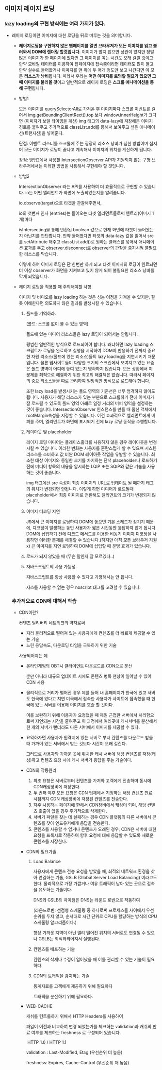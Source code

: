 ## 이미지 레이지 로딩

### lazy loading의 구현 방식에는 여러 가지가 있다.

- 레이지 로딩이란 이미지에 대한 로딩을 뒤로 미루는 것을 의미합니다.

  - **레이지로딩을 구현하지 않은 웹페이지를 열면 브라우저가 모든 이미지를 읽고 불러와서 DOM에 렌더링 할것입니다.** 이미지가 많지 않으면 상관이 없지만 정말 많은 이미지가 한 페이지에 있다면 그 페이지를 여는 시간도 오래 걸릴 것이고 만약 모바일 데이터를 이용하여 웹페이지에 접속중이라면 데이터도 많이 들고 만약 실수로 들어왔거나 이미지를 맨 위에 두 어개 정도만 보고 나간다면 이 모든 **리소스가 낭비**됩니다. 따라서 우리는 **어떤 이미지를 로딩할 필요가 있으면 그 때 이미지를 불러올 것**이고 일반적으로 레이지 로딩은 **스크롤 애니메이션을 통해 구현**됩니다.

  - 방법1

    모든 이미지를 querySelectorAll로 가져온 후 이미지마다 스크롤 이벤트를 걸어서 img.getBoundingClientRect().top 보다 window.innerHeight가 크다면 (이미지가 보일 타이밍을 계산) img 태그의 data-lazy에 저장해둔 이미지 경로를 붙여주고 추가적으로 classList.add를 통해서 보여주고 싶은 애니메이션(트랜지션)을 넣어준다.

    

    단점: 이벤트 리스너를 스크롤에 주는 굉장히 리소스 낭비가 심한 방법이며 심지어 모든 이미지가 로딩이 끝나고 계속해서 이미지의 위치를 계산하게 됩니다.

    장점: 방법2에서 사용할 IntersectionObserver API가 지원되지 않는 구형 브라우저에서는 이러한 방법을 사용해서 구현해야 할 것입니다.

    

  - 방법2

    IntersectionObserver 라는 API를 사용하여 더 효율적으로 구현할 수 있습니다. io는 어떤 엘리먼트가 화면에 노출되었는지를 알려줍니다.

    io.observe(target)으로 타겟을 관찰해주면서,

    io의 첫번째 인자 (entries)는 들어오는 타겟 엘리먼트들로써 엔트리(이미지 1개)마다

    isIntersecting을 통해 반환된 boolean 값으로 현재 화면에 타겟이 들어왔는지 아닌지를 판단합니다. 만약 들어왔다면 타겟의 data-lazy 값을 읽어서 src를 setAttribute 해주고 classList.add()로 원하는 클래스를 넣어서 애니메이션 효과를 주고 observer.disconnect로 observer의 관찰을 중지시켜 불필요한 리소스를 막습니다.

    이렇게 하여 이미지 로딩은 단 한번만 하게 되고 타겟 이미지의 로딩이 완료되면 더 이상 observer가 화면을 지켜보고 있지 않게 되어 불필요한 리소스 낭비를 막게 되었습니다.

    

  - 레이지 로딩을 적용할 때 주의해야할 사항

    이미지 및 비디오를 lazy loading 하는 것은 성능 이점을 가져올 수 있지만, 잘못 이해한다면 의도하지 않은 결과를 발생시킬 수 있습니다.

    1. 폴드를 기억하라.

       (폴드: 스크롤 없이 볼 수 있는 영역)

       폴드에 있는 미디어 리소스들은 lazy 로딩이 되어서는 안됩니다.

       평범한 일반적인 방식으로 로드되어야 합니다. 왜냐하면 lazy loading 스크립트가 로딩을 완료하고 실행을 시작하여 DOM이 반응하기 전까지 중요한 자원 리소스(폴드에 있는 리소스)들의 lazy loading을 지연시키기 때문입니다. 물론 웹사이트들이 다양한 크기의 스크린에서 보여지고 있는 요즘은 폴드 영역이 어디에 놓여 있는지 명확하지 않습니다. 모든 상황에서 이 문제를 최적으로 해결하기 위한 최고의 해결책은 없습니다. 따라서 페이지의 중요 리소스들을 따로 관리하여 일방적인 방식으로 로드해야 합니다.

       또한 lazy load를 발생시키는 폴드 영역의 기준선은 너무 엄격하지 않아도 됩니다. 사용자가 해당 리소스가 있는 부분으로 스크롤하기 전에 이미지가 잘 로드될 수 있도록 폴드 영역 아래로 일정 거리의 버퍼 영역을 설정하는 것이 좋습니다. IntersectionObserver 인스턴스를 만들 때 옵션 객체에서 rootMargin속성을 지정할 수 있습니다. 이건 효과적으로 엘리먼트에게 버퍼를 주며, 엘리먼트가 화면에 표시되기 전에 lazy 로딩 동작을 수행합니다.

    2. 레이아웃 및 placeholder

       레이지 로딩 미디어는 플레이스홀더를 사용하지 않을 경우 레이아웃을 변경시킬 수 있습니다. 이러한 변화는 사용자를 혼란스럽게 할 수 있으며 시스템 리소스를 소비하고 값 비싼 DOM 레이아웃 작업을 유발할 수 있습니다. 최소한 대상 이미지와 동일한 크기를 차지하는 단색 placeholder나 로드하기 전에 미디어 항목의 내용을 암시하는 LQIP 또는 SQIP와 같은 기술을 사용하는 것이 좋습니다.

       img 태그에선 src 속성이 최종 이미지의 URL로 업데이트 될 때까지 태그의 위치가 변경되면 안됩니다. 이렇게 하면 미디어가 로드될때 placeholder에서 최종 이미지로 전환해도 엘리먼트의 크기가 변경되지 않습니다.

    3. 이미지 디코딩 지연

       JS에서 큰 이미지를 로딩하여 DOM에 놓으면 기본 스레드가 잠기기 때문에, 디코딩이 발생하는 동안 사용자가 짧은 시간동안 응답하지 않게 됩니다. DOM에 삽입하기 전에 디코드 메서드를 이용한 비동기 이미지 디코딩을 사용하면 이러한 문제를 해결할 수 있습니다.(하지만 아직 모든 브라우저 지원x) 큰 이미지를 지연 로딩하여 DOM에 삽입할 때 분명 효과가 있습니다.

    4. 로드가 되지 않았을 때 (무슨 말인지 잘 모르겠다..)

    5. 자바스크립트의 사용 가능성

       자바스크립트를 항상 사용할 수 있다고 가정해서는 안 됩니다.

       자스를 사용할 수 없는 경우 noscript 태그를 고려할 수 있습니다.


  

  ### 추가적으로 CDN에 대해서 학습

  - CDN이란?

    컨텐츠 딜리버리 네트워크의 약자로써

    - 지리 물리적으로 떨어져 있는 사용자에게 컨텐츠를 더 빠르게 제공할 수 있는 기술
    - 느린 응답속도, 다운로딩 타임을 극복하기 위한 기술

    사용되어지는 예

    - 온라인게임의 OBT시 클라이언트 다운로드를 CDN으로 분산

      뿐만 아니라 대규모 업데이트 시에도 콘텐츠 병목 현상이 일어날 수 있어 CDN 사용

    - 물리적으로 거리가 떨어진 경우 예를 들어 내 홈페이지가 한국에 있고 서버도 한국에 있다고 치면 미국에서 접속한 사용자가 사이트에 접속했을 때 한국에 있는 서버를 이용해 이미지를 호출 할 것이다. 

      이를 보완하기 위해 이용자가 요청했을 때 제일 근접한 서버에서 처리함으로써 지연되는 시간을 줄여주고 이 과정에서 여러곳에 캐시서버를 분산해서 한 개의 서버가 뻗더라도 다른 서버에서 이미지를 제공할 수 있다.

      

    - 요약하자면 사용자가 원격지에 있는 서버로 부터 컨텐츠를 다운로드 받을 때 가까이 있는 서버에서 받는 것보다 시간이 오래 걸린다.

      그러므로 사용자와 가까운 곳에 위치한 캐시 서버에 해당 컨텐츠를 저장(캐싱)하고 컨텐츠 요청 시에 캐시 서버가 응답을 주는 기술이다.

      

    - CDN의 작동원리

      1. 최초 요청은 서버로부터 컨텐츠를 가져와 고객에게 전송하며 동시에 CDN캐싱장비에 저장한다.
      2. 두 번째 이후 모든 요청은 CDN 업체에서 지정하는 해당 컨텐츠 만료 시점까지 CDN 캐싱장비에 저장된 컨텐츠를 전송한다.
      3. 자주 사용하는 페이지에 한해서 CDN장비에서 캐싱이 되며, 해당 컨텐츠 호출이 없을 경우 주기적으로 삭제한다.
      4. 서버가 파일을 찾는 데 실패하는 경우 CDN 플랫폼의 다른 서버에서 콘텐츠를 찾아 엔드유저에게 응답을 전송한다.
      5. 콘텐츠를 사용할 수 없거나 콘텐츠가 오래된 경우, CDN은 서버에 대한 요청을 프록시로 작동하여 향후 요청에 대해 응답할 수 있도록 새로운 콘텐츠를 저장한다.

    - CDN의 필요기술

      1. Load Balance

         사용자에게 콘텐츠 전송 요청을 받았을 때, 최적의 네트워크 환경을 찾아 연결하는 기술, GSLB (Global Server Load Balancing) 이라고도한다. 물리적으로 가장 가깝거나 여유 트래픽이 남아 있는 곳으로 접속을 유도하는 기술이다.

         DNS와 GSLB의 차이점은 DNS는 라운드 로빈으로 작동하여

         (라운드로빈: 선점형 스케줄링 중 하나로써 프로세스들 사이에서 우선순위를 두지 않고, 순서대로 시간 단위로 CPU를 할당하는 방식의 CPU 스케줄링 알고리즘이다.)

         항상 가까운 지역이 아닌 멀리 떨어진 위치의 서버로도 연결될 수 있으나 GSLB는 최적화되어져서 실행된다.

      2. 컨텐츠를 배포하는 기술

         컨텐츠의 삭제나 수정이 일어났을 때 이를 관리할 수 있는 기술이 필요하다.

      3. CDN의 트래픽을 감지하는 기술

         통계자료를 고객에게 제공하기 위해 필요하다

         트래픽을 분산하기 위해 필요하다.

    - WEB-CACHE 

      캐쉬를 컨트롤하기 위해서 HTTP Headers를 사용하여

      파일이 이전과 비교하여 변경 되었는가를 체크하는 validation과 캐쉬의 만료 여부를 체크하는 freshness 로 구성되어 있습니다.

      ​						HTTP 1.0 / HTTP 1.1

      validation : Last-Modified, Etag (우선순위 더 높음)

      freshness: Expires, Cache-Control (우선순위 더 높음)

